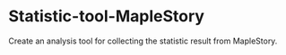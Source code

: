 # Statistic-tool-MapleStory
Create an analysis tool for collecting the statistic result from MapleStory.
